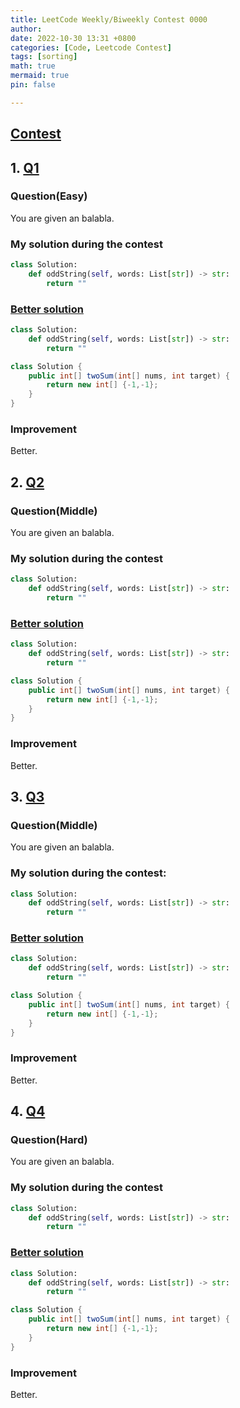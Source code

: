 ```yaml
---
title: LeetCode Weekly/Biweekly Contest 0000
author: 
date: 2022-10-30 13:31 +0800
categories: [Code, Leetcode Contest]
tags: [sorting]
math: true
mermaid: true
pin: false

---
```






## [Contest](https://leetcode.cn/contest/biweekly-contest-90/)



## 1. [Q1](https://leetcode.cn/problems/odd-string-difference/)

### Question(Easy)

You are given an balabla.



### My solution during the contest

```python
class Solution:
    def oddString(self, words: List[str]) -> str:
        return ""
```



### [Better solution](https://leetcode.cn/problems/odd-string-difference/solution/ha-xi-biao-by-endlesscheng-k6f5/)

```python
class Solution:
    def oddString(self, words: List[str]) -> str:
        return ""
```
```java
class Solution {
    public int[] twoSum(int[] nums, int target) {
        return new int[] {-1,-1};
    }
}
```



### Improvement

Better.





## 2. [Q2](https://leetcode.cn/problems/odd-string-difference/)

### Question(Middle)

You are given an balabla.



### My solution during the contest

```python
class Solution:
    def oddString(self, words: List[str]) -> str:
        return ""
```



### [Better solution](https://leetcode.cn/problems/odd-string-difference/solution/ha-xi-biao-by-endlesscheng-k6f5/)

```python
class Solution:
    def oddString(self, words: List[str]) -> str:
        return ""
```

```java
class Solution {
    public int[] twoSum(int[] nums, int target) {
        return new int[] {-1,-1};
    }
}
```



### Improvement

Better.





## 3. [Q3](https://leetcode.cn/problems/odd-string-difference/)

### Question(Middle)

You are given an balabla.



### My solution during the contest:

```python
class Solution:
    def oddString(self, words: List[str]) -> str:
        return ""
```



### [Better solution](https://leetcode.cn/problems/odd-string-difference/solution/ha-xi-biao-by-endlesscheng-k6f5/)

```python
class Solution:
    def oddString(self, words: List[str]) -> str:
        return ""
```

```java
class Solution {
    public int[] twoSum(int[] nums, int target) {
        return new int[] {-1,-1};
    }
}
```



### Improvement

Better.





## 4. [Q4](https://leetcode.cn/problems/odd-string-difference/)

### Question(Hard)

You are given an balabla.



### My solution during the contest

```python
class Solution:
    def oddString(self, words: List[str]) -> str:
        return ""
```



### [Better solution](https://leetcode.cn/problems/odd-string-difference/solution/ha-xi-biao-by-endlesscheng-k6f5/)

```python
class Solution:
    def oddString(self, words: List[str]) -> str:
        return ""
```

```java
class Solution {
    public int[] twoSum(int[] nums, int target) {
        return new int[] {-1,-1};
    }
}
```



### Improvement

Better.

